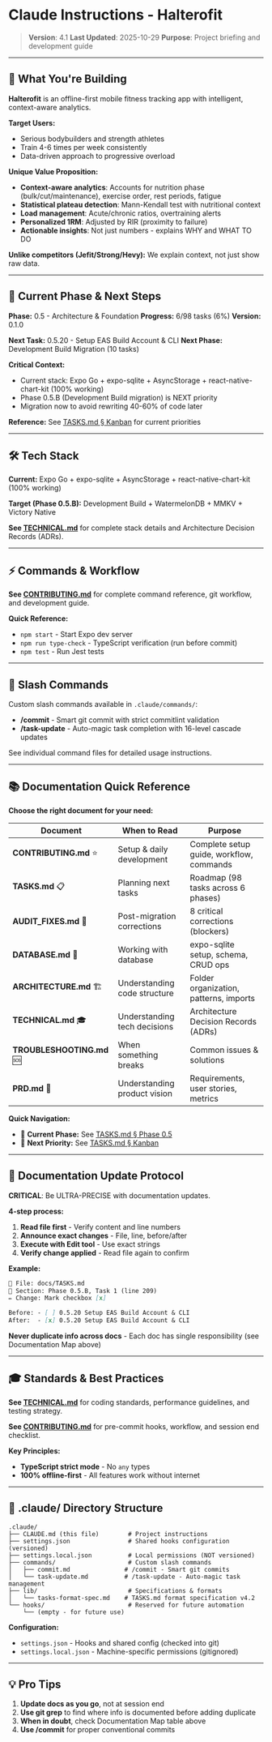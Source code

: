 # Claude Instructions - Halterofit

> **Version**: 4.1
> **Last Updated**: 2025-10-29
> **Purpose**: Project briefing and development guide

---

## 🎯 What You're Building

**Halterofit** is an offline-first mobile fitness tracking app with intelligent, context-aware analytics.

**Target Users:**
- Serious bodybuilders and strength athletes
- Train 4-6 times per week consistently
- Data-driven approach to progressive overload

**Unique Value Proposition:**
- **Context-aware analytics**: Accounts for nutrition phase (bulk/cut/maintenance), exercise order, rest periods, fatigue
- **Statistical plateau detection**: Mann-Kendall test with nutritional context
- **Load management**: Acute/chronic ratios, overtraining alerts
- **Personalized 1RM**: Adjusted by RIR (proximity to failure)
- **Actionable insights**: Not just numbers - explains WHY and WHAT TO DO

**Unlike competitors (Jefit/Strong/Hevy):** We explain context, not just show raw data.

---

## 🚧 Current Phase & Next Steps

**Phase:** 0.5 - Architecture & Foundation
**Progress:** 6/98 tasks (6%)
**Version:** 0.1.0

**Next Task:** 0.5.20 - Setup EAS Build Account & CLI
**Next Phase:** Development Build Migration (10 tasks)

**Critical Context:**
- Current stack: Expo Go + expo-sqlite + AsyncStorage + react-native-chart-kit (100% working)
- Phase 0.5.B (Development Build migration) is NEXT priority
- Migration now to avoid rewriting 40-60% of code later

**Reference:** See [TASKS.md § Kanban](../docs/TASKS.md#-kanban) for current priorities

---

## 🛠️ Tech Stack

**Current:** Expo Go + expo-sqlite + AsyncStorage + react-native-chart-kit (100% working)

**Target (Phase 0.5.B):** Development Build + WatermelonDB + MMKV + Victory Native

**See [TECHNICAL.md](../docs/TECHNICAL.md)** for complete stack details and Architecture Decision Records (ADRs).

---

## ⚡ Commands & Workflow

**See [CONTRIBUTING.md](../docs/CONTRIBUTING.md)** for complete command reference, git workflow, and development guide.

**Quick Reference:**
- `npm start` - Start Expo dev server
- `npm run type-check` - TypeScript verification (run before commit)
- `npm test` - Run Jest tests

---

## 🤖 Slash Commands

Custom slash commands available in `.claude/commands/`:

- **/commit** - Smart git commit with strict commitlint validation
- **/task-update** - Auto-magic task completion with 16-level cascade updates

See individual command files for detailed usage instructions.

---

## 📚 Documentation Quick Reference

**Choose the right document for your need:**

| Document                  | When to Read                      | Purpose                                  |
| ------------------------- | --------------------------------- | ---------------------------------------- |
| **CONTRIBUTING.md** ⭐    | Setup & daily development         | Complete setup guide, workflow, commands |
| **TASKS.md** 📋           | Planning next tasks               | Roadmap (98 tasks across 6 phases)       |
| **AUDIT_FIXES.md** 🔧     | Post-migration corrections        | 8 critical corrections (blockers)        |
| **DATABASE.md** 💾        | Working with database             | expo-sqlite setup, schema, CRUD ops      |
| **ARCHITECTURE.md** 🏗️   | Understanding code structure      | Folder organization, patterns, imports   |
| **TECHNICAL.md** 🎓       | Understanding tech decisions      | Architecture Decision Records (ADRs)     |
| **TROUBLESHOOTING.md** 🆘 | When something breaks             | Common issues & solutions                |
| **PRD.md** 📄             | Understanding product vision      | Requirements, user stories, metrics      |

**Quick Navigation:**
- 🎯 **Current Phase:** See [TASKS.md § Phase 0.5](../docs/TASKS.md#phase-05-architecture--foundation-628)
- 🚀 **Next Priority:** See [TASKS.md § Kanban](../docs/TASKS.md#-kanban)

---

## 📝 Documentation Update Protocol

**CRITICAL**: Be ULTRA-PRECISE with documentation updates.

**4-step process:**

1. **Read file first** - Verify content and line numbers
2. **Announce exact changes** - File, line, before/after
3. **Execute with Edit tool** - Use exact strings
4. **Verify change applied** - Read file again to confirm

**Example:**

```markdown
📄 File: docs/TASKS.md
📍 Section: Phase 0.5.B, Task 1 (line 209)
✏️ Change: Mark checkbox [x]

Before: - [ ] 0.5.20 Setup EAS Build Account & CLI
After:  - [x] 0.5.20 Setup EAS Build Account & CLI
```

**Never duplicate info across docs** - Each doc has single responsibility (see Documentation Map above)

---

## 🎓 Standards & Best Practices

**See [TECHNICAL.md](../docs/TECHNICAL.md)** for coding standards, performance guidelines, and testing strategy.

**See [CONTRIBUTING.md](../docs/CONTRIBUTING.md)** for pre-commit hooks, workflow, and session end checklist.

**Key Principles:**
- **TypeScript strict mode** - No `any` types
- **100% offline-first** - All features work without internet

---

## 📂 .claude/ Directory Structure

```
.claude/
├── CLAUDE.md (this file)        # Project instructions
├── settings.json                # Shared hooks configuration (versioned)
├── settings.local.json          # Local permissions (NOT versioned)
├── commands/                    # Custom slash commands
│   ├── commit.md               # /commit - Smart git commits
│   └── task-update.md          # /task-update - Auto-magic task management
├── lib/                         # Specifications & formats
│   └── tasks-format-spec.md    # TASKS.md format specification v4.2
└── hooks/                       # Reserved for future automation
    └── (empty - for future use)
```

**Configuration:**
- `settings.json` - Hooks and shared config (checked into git)
- `settings.local.json` - Machine-specific permissions (gitignored)

---

## 💡 Pro Tips

1. **Update docs as you go**, not at session end
2. **Use git grep** to find where info is documented before adding duplicate
3. **When in doubt**, check Documentation Map table above
4. **Use /commit** for proper conventional commits
